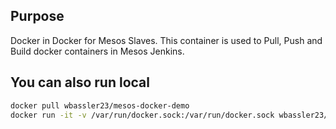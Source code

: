 ## Purpose
Docker in Docker for Mesos Slaves. This container is used to Pull, Push and Build docker containers in Mesos Jenkins.


## You can also run local
```bash
docker pull wbassler23/mesos-docker-demo
docker run -it -v /var/run/docker.sock:/var/run/docker.sock wbassler23/mesos-docker-demo /bin/bash
```
